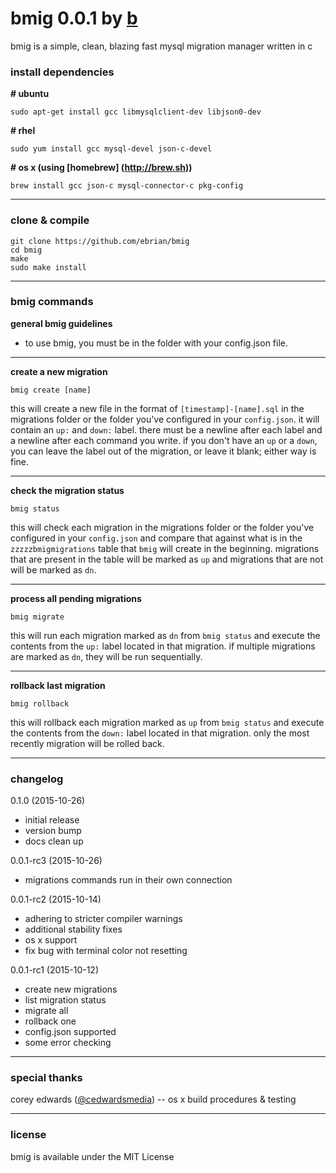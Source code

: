 # bmig 0.0.1 by [b](https://github.com/ebrian)

bmig is a simple, clean, blazing fast mysql migration manager written in c

### install dependencies

__# ubuntu__
```
sudo apt-get install gcc libmysqlclient-dev libjson0-dev
```

__# rhel__
```
sudo yum install gcc mysql-devel json-c-devel
```

__# os x (using [homebrew] (http://brew.sh))__
```
brew install gcc json-c mysql-connector-c pkg-config
```

---

### clone & compile

```
git clone https://github.com/ebrian/bmig
cd bmig
make
sudo make install
```

---

### bmig commands

__general bmig guidelines__
- to use bmig, you must be in the folder with your config.json file.

---

__create a new migration__
```
bmig create [name]
```
this will create a new file in the format of `[timestamp]-[name].sql` in the migrations folder or the folder you've configured in your `config.json`. it will contain an `up:` and `down:` label. there must be a newline after each label and a newline after each command you write. if you don't have an `up` or a `down`, you can leave the label out of the migration, or leave it blank; either way is fine.

---

__check the migration status__
```
bmig status
```
this will check each migration in the migrations folder or the folder you've configured in your `config.json` and compare that against what is in the `zzzzzbmigmigrations` table that `bmig` will create in the beginning. migrations that are present in the table will be marked as `up` and migrations that are not will be marked as `dn`.

---

__process all pending migrations__
```
bmig migrate
```
this will run each migration marked as `dn` from `bmig status` and execute the contents from the `up:` label located in that migration. if multiple migrations are marked as `dn`, they will be run sequentially.

---

__rollback last migration__
```
bmig rollback
```
this will rollback each migration marked as `up` from `bmig status` and execute the contents from the `down:` label located in that migration. only the most recently migration will be rolled back.

---

### changelog
0.1.0 (2015-10-26)
  * initial release
  * version bump
  * docs clean up

0.0.1-rc3 (2015-10-26)
  * migrations commands run in their own connection

0.0.1-rc2 (2015-10-14)
  * adhering to stricter compiler warnings
  * additional stability fixes
  * os x support
  * fix bug with terminal color not resetting

0.0.1-rc1 (2015-10-12)
  * create new migrations
  * list migration status
  * migrate all
  * rollback one
  * config.json supported
  * some error checking

---

### special thanks
corey edwards ([@cedwardsmedia](https://www.twitter.com/cedwardsmedia)) -- os x build procedures & testing

---

### license
bmig is available under the MIT License
